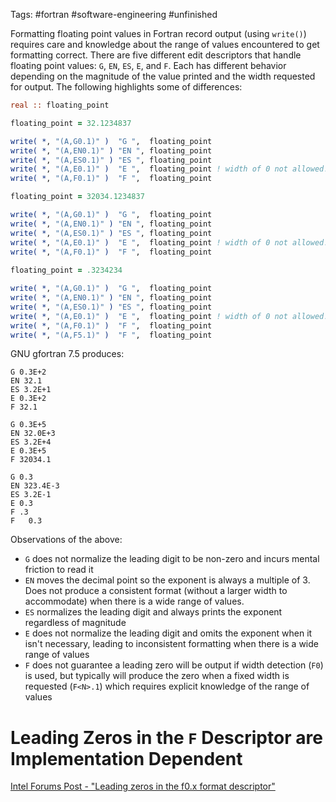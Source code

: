 Tags: #fortran #software-engineering #unfinished 

Formatting floating point values in Fortran record output (using `write()`) requires care and knowledge about the range of values encountered to get formatting correct.  There are five different edit descriptors that handle floating point values: `G`, `EN`, `ES`, `E`, and `F`.  Each has different behavior depending on the magnitude of the value printed and the width requested for output.  The following highlights some of differences:
```fortran
real :: floating_point

floating_point = 32.1234837

write( *, "(A,G0.1)" )  "G ",  floating_point
write( *, "(A,EN0.1)" ) "EN ", floating_point
write( *, "(A,ES0.1)" ) "ES ", floating_point
write( *, "(A,E0.1)" )  "E ",  floating_point ! width of 0 not allowed!
write( *, "(A,F0.1)" )  "F ",  floating_point

floating_point = 32034.1234837

write( *, "(A,G0.1)" )  "G ",  floating_point
write( *, "(A,EN0.1)" ) "EN ", floating_point
write( *, "(A,ES0.1)" ) "ES ", floating_point
write( *, "(A,E0.1)" )  "E ",  floating_point ! width of 0 not allowed!
write( *, "(A,F0.1)" )  "F ",  floating_point
  
floating_point = .3234234

write( *, "(A,G0.1)" )  "G ",  floating_point
write( *, "(A,EN0.1)" ) "EN ", floating_point
write( *, "(A,ES0.1)" ) "ES ", floating_point
write( *, "(A,E0.1)" )  "E ",  floating_point ! width of 0 not allowed!
write( *, "(A,F0.1)" )  "F ",  floating_point
write( *, "(A,F5.1)" )  "F ",  floating_point
```

GNU gfortran 7.5 produces:
```
G 0.3E+2
EN 32.1
ES 3.2E+1
E 0.3E+2
F 32.1

G 0.3E+5
EN 32.0E+3
ES 3.2E+4
E 0.3E+5
F 32034.1

G 0.3
EN 323.4E-3
ES 3.2E-1
E 0.3
F .3
F   0.3
```

Observations of the above:
- `G` does not normalize the leading digit to be non-zero and incurs mental friction to read it
- `EN` moves the decimal point so the exponent is always a multiple of 3.  Does not produce a consistent format (without a larger width to accommodate) when there is a wide range of values.
- `ES` normalizes the leading digit and always prints the exponent regardless of magnitude
- `E` does not normalize the leading digit and omits the exponent when it isn't necessary, leading to inconsistent formatting when there is a wide range of values
- `F` does not guarantee a leading zero will be output if width detection (`F0`) is used, but typically will produce the zero when a fixed width is requested (`F<N>.1`) which requires explicit knowledge of the range of values

# Leading Zeros in the `F` Descriptor are Implementation Dependent
[Intel Forums Post - "Leading zeros in the f0.x format descriptor"](https://community.intel.com/t5/Intel-Fortran-Compiler/Leading-zeros-in-the-f0-x-format-descriptor/td-p/1175148)
